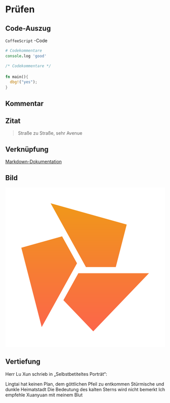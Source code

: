 # Prüfen

## Code-Auszug

`CoffeeScript` -Code

```coffee
# Codekommentare
console.log 'good'


```

```rust
/* Codekommentare */

fn main(){
  dbg!("yes");
}
```

## Kommentar

<!-- HTML 注释 --> 

<!-- 多行注释 --> 

## Zitat

> Straße zu Straße, sehr Avenue

## Verknüpfung

[Markdown-Dokumentation](https://github.com/xxai-art/xxai-art-md)

## Bild

![xxAI.Art Markenidentität](https://raw.githubusercontent.com/xxai-art/web/main/file/svg/logo.svg)

## Vertiefung

Herr Lu Xun schrieb in „Selbstbetiteltes Porträt“:

  Lingtai hat keinen Plan, dem göttlichen Pfeil zu entkommen
  Stürmische und dunkle Heimatstadt
  Die Bedeutung des kalten Sterns wird nicht bemerkt
  Ich empfehle Xuanyuan mit meinem Blut


